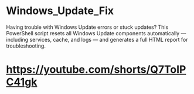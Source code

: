 # Windows_Update_Fix
Having trouble with Windows Update errors or stuck updates? This PowerShell script resets all Windows Update components automatically — including services, cache, and logs — and generates a full HTML report for troubleshooting.

# https://youtube.com/shorts/Q7ToIPC41gk #
